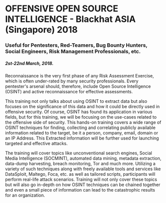# OFFENSIVE OPEN SOURCE INTELLIGENCE - Blackhat ASIA (Singapore) 2018
### Useful for Pentesters, Red-Teamers, Bug Bounty Hunters, Social Engineers, Risk Management Professionals, etc.
##### 2st-22nd March, 2018.

Reconnaissance is the very first phase of any Risk Assessment Exercise, which is often under-rated by many security professionals. Every pentester's arsenal should, therefore, include Open Source Intelligence (OSINT) and active reconnaissance for effective assessments.

This training not only talks about using OSINT to extract data but also focuses on the significance of this data and how it could be directly used in offensive security. Of course, OSINT has found its application in various fields, but for this training, we will be focusing on the use-cases related to the offensive side of security. This hands-on training covers a wide range of OSINT techniques for finding, collecting and correlating publicly available information related to the target, be it a person, company, email, domain or an IP Address. This Extracted information will be further used for launching targeted and effective attacks.

The training will cover topics like unconventional search engines, Social Media Intelligence (SOCMINT), automated data mining, metadata extraction, data-dump harvesting, breach monitoring, Tor and much more. Utilizing a variety of such techniques along with freely available tools and services like DataSploit, Maltego, Foca, etc. as well as tailored scripts, participants will perform real-life attack scenarios. Training will not only cover these topics but will also go in-depth on how OSINT techniques can be chained together and even a small piece of information can lead to the catastrophic results for an organization.
